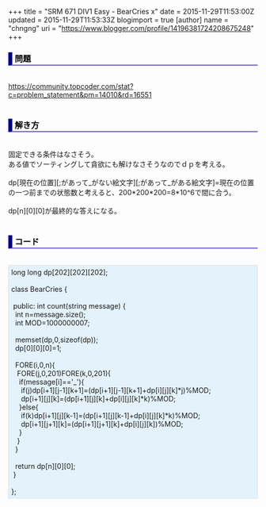 +++
title = "SRM 671 DIV1 Easy - BearCries x"
date = 2015-11-29T11:53:00Z
updated = 2015-11-29T11:53:33Z
blogimport = true 
[author]
	name = "chngng"
	uri = "https://www.blogger.com/profile/14196381724208675248"
+++

<div dir="ltr" style="text-align: left;" trbidi="on"><h3 style="border-bottom: 2px solid slateblue; border-left: 8px solid navy; color: black; padding: 0px 0px 1px 5px;">問題 <br /></h3><br /><a href="https://community.topcoder.com/stat?c=problem_statement&amp;pm=14010&amp;rd=16551" target="_blank">https://community.topcoder.com/stat?c=problem_statement&amp;pm=14010&amp;rd=16551</a><br /><br /><h3 style="border-bottom: 2px solid slateblue; border-left: 8px solid navy; color: black; padding: 0px 0px 1px 5px;">解き方 </h3><br />固定できる条件はなさそう。<br />ある値でソーティングして貪欲にも解けなさそうなのでｄｐを考える。<br /><br />dp[現在の位置][;があって_がない絵文字][;があって_がある絵文字]=現在の位置の一つ前までの状態数と考えると、200*200*200=8*10^6で間に合う。<br /><br />dp[n][0][0]が最終的な答えになる。<br /><br /><h3 style="border-bottom: 2px solid slateblue; border-left: 8px solid navy; color: black; padding: 0px 0px 1px 5px;">コード </h3><br /><div style="background-color: #e3f2fb; border: 1px dotted #CCCCCC; padding: 5px;">long long dp[202][202][202];<br /><br />class BearCries {<br /><br /><span class="Apple-tab-span" style="white-space: pre;"> </span>public: int count(string message) {<br /><span class="Apple-tab-span" style="white-space: pre;">  </span>int n=message.size();<br /><span class="Apple-tab-span" style="white-space: pre;">  </span>int MOD=1000000007;<br /><br /><span class="Apple-tab-span" style="white-space: pre;">  </span>memset(dp,0,sizeof(dp));<br /><span class="Apple-tab-span" style="white-space: pre;">  </span>dp[0][0][0]=1;<br /><br /><span class="Apple-tab-span" style="white-space: pre;">  </span>FORE(i,0,n){<br /><span class="Apple-tab-span" style="white-space: pre;">   </span>FORE(j,0,201)FORE(k,0,201){<br /><span class="Apple-tab-span" style="white-space: pre;">    </span>if(message[i]=='_'){<br /><span class="Apple-tab-span" style="white-space: pre;">     </span>if(j)dp[i+1][j-1][k+1]=(dp[i+1][j-1][k+1]+dp[i][j][k]*j)%MOD;<br /><span class="Apple-tab-span" style="white-space: pre;">     </span>dp[i+1][j][k]=(dp[i+1][j][k]+dp[i][j][k]*k)%MOD;<br /><span class="Apple-tab-span" style="white-space: pre;">    </span>}else{<br /><span class="Apple-tab-span" style="white-space: pre;">     </span>if(k)dp[i+1][j][k-1]=(dp[i+1][j][k-1]+dp[i][j][k]*k)%MOD;<br /><span class="Apple-tab-span" style="white-space: pre;">     </span>dp[i+1][j+1][k]=(dp[i+1][j+1][k]+dp[i][j][k])%MOD;<br /><span class="Apple-tab-span" style="white-space: pre;">    </span>}<br /><span class="Apple-tab-span" style="white-space: pre;">   </span>}<br /><span class="Apple-tab-span" style="white-space: pre;">  </span>}<br /><br /><span class="Apple-tab-span" style="white-space: pre;">  </span>return dp[n][0][0];<br /><span class="Apple-tab-span" style="white-space: pre;"> </span>}<br /><br />};</div></div>
